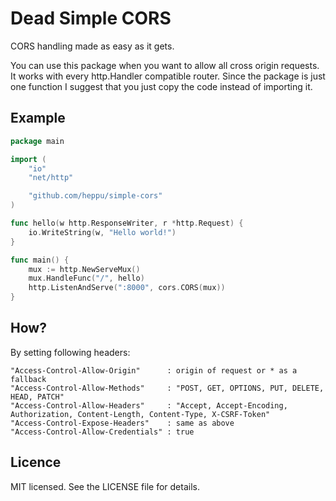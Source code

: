 # Dead Simple CORS
CORS handling made as easy as it gets.

You can use this package when you want to allow all cross origin requests. It works with every http.Handler compatible router. Since the package is just one function I suggest that you just copy the code instead of importing it.

## Example
```go
package main

import (
	"io"
	"net/http"

	"github.com/heppu/simple-cors"
)

func hello(w http.ResponseWriter, r *http.Request) {
	io.WriteString(w, "Hello world!")
}

func main() {
	mux := http.NewServeMux()
	mux.HandleFunc("/", hello)
	http.ListenAndServe(":8000", cors.CORS(mux))
}
```

## How?
By setting following headers:
```
"Access-Control-Allow-Origin"	   : origin of request or * as a fallback
"Access-Control-Allow-Methods"	   : "POST, GET, OPTIONS, PUT, DELETE, HEAD, PATCH"
"Access-Control-Allow-Headers"	   : "Accept, Accept-Encoding, Authorization, Content-Length, Content-Type, X-CSRF-Token"
"Access-Control-Expose-Headers"    : same as above
"Access-Control-Allow-Credentials" : true
```

## Licence
MIT licensed. See the LICENSE file for details.
